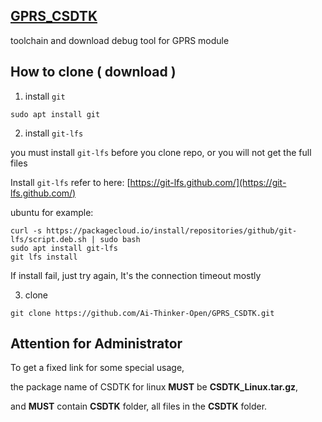 [GPRS_CSDTK](https://github.com/Ai-Thinker-Open/GPRS_CSDTK.git)
-----


toolchain and download debug tool for GPRS module

## How to clone ( download )

1. install `git`

```
sudo apt install git
```

2. install `git-lfs`

you must install `git-lfs` before you clone repo, or you will not get the full files

Install `git-lfs` refer to here: [https://git-lfs.github.com/](https://git-lfs.github.com/)

ubuntu for example:

```
curl -s https://packagecloud.io/install/repositories/github/git-lfs/script.deb.sh | sudo bash
sudo apt install git-lfs
git lfs install
```

If install fail, just try again, It's the connection timeout mostly

3. clone

```
git clone https://github.com/Ai-Thinker-Open/GPRS_CSDTK.git
```

## Attention for Administrator

To get a fixed link for some special usage,

the package name of CSDTK for linux **MUST** be **CSDTK_Linux.tar.gz**,

and **MUST** contain **CSDTK** folder, all files in the **CSDTK** folder.



